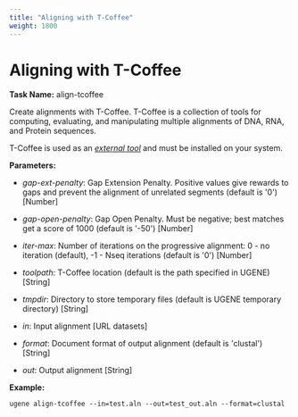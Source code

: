 ```yaml
---
title: "Aligning with T-Coffee"
weight: 1800
---
```


# Aligning with T-Coffee

**Task Name:** align-tcoffee

Create alignments with T-Coffee. T-Coffee is a collection of tools for computing, evaluating, and manipulating multiple alignments of DNA, RNA, and Protein sequences.

T-Coffee is used as an [_external tool_](http://ugene.unipro.ru/documentation/manual/plugins/external_tool_support.html#external-tool-support) and must be installed on your system.

**Parameters:**

- _gap-ext-penalty_: Gap Extension Penalty. Positive values give rewards to gaps and prevent the alignment of unrelated segments (default is '0') \[Number\]

- _gap-open-penalty_: Gap Open Penalty. Must be negative; best matches get a score of 1000 (default is '-50') \[Number\]

- _iter-max_: Number of iterations on the progressive alignment: 0 - no iteration (default), -1 - Nseq iterations (default is '0') \[Number\]

- _toolpath_: T-Coffee location (default is the path specified in UGENE) \[String\]

- _tmpdir_: Directory to store temporary files (default is UGENE temporary directory) \[String\]

- _in_: Input alignment \[URL datasets\]

- _format_: Document format of output alignment (default is 'clustal') \[String\]

- _out_: Output alignment \[String\]

**Example:**

```
ugene align-tcoffee --in=test.aln --out=test_out.aln --format=clustal